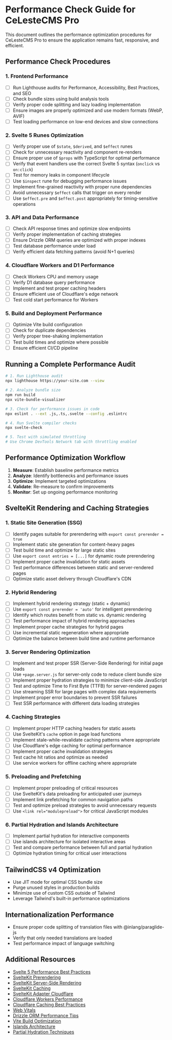 # Performance Check Guide for CeLesteCMS Pro

This document outlines the performance optimization procedures for CeLesteCMS Pro to ensure the application remains fast, responsive, and efficient.

## Performance Check Procedures

### 1. Frontend Performance

- [ ] Run Lighthouse audits for Performance, Accessibility, Best Practices, and SEO
- [ ] Check bundle sizes using build analysis tools
- [ ] Verify proper code splitting and lazy loading implementation
- [ ] Ensure images are properly optimized and use modern formats (WebP, AVIF)
- [ ] Test loading performance on low-end devices and slow connections

### 2. Svelte 5 Runes Optimization

- [ ] Verify proper use of `$state`, `$derived`, and `$effect` runes
- [ ] Check for unnecessary reactivity and component re-renders
- [ ] Ensure proper use of `$props` with TypeScript for optimal performance
- [ ] Verify that event handlers use the correct Svelte 5 syntax (`onclick` vs `on:click`)
- [ ] Test for memory leaks in component lifecycle
- [ ] Use `$inspect` rune for debugging performance issues
- [ ] Implement fine-grained reactivity with proper rune dependencies
- [ ] Avoid unnecessary `$effect` calls that trigger on every render
- [ ] Use `$effect.pre` and `$effect.post` appropriately for timing-sensitive operations

### 3. API and Data Performance

- [ ] Check API response times and optimize slow endpoints
- [ ] Verify proper implementation of caching strategies
- [ ] Ensure Drizzle ORM queries are optimized with proper indexes
- [ ] Test database performance under load
- [ ] Verify efficient data fetching patterns (avoid N+1 queries)

### 4. Cloudflare Workers and D1 Performance

- [ ] Check Workers CPU and memory usage
- [ ] Verify D1 database query performance
- [ ] Implement and test proper caching headers
- [ ] Ensure efficient use of Cloudflare's edge network
- [ ] Test cold start performance for Workers

### 5. Build and Deployment Performance

- [ ] Optimize Vite build configuration
- [ ] Check for duplicate dependencies
- [ ] Verify proper tree-shaking implementation
- [ ] Test build times and optimize where possible
- [ ] Ensure efficient CI/CD pipeline

## Running a Complete Performance Audit

```bash
# 1. Run Lighthouse audit
npx lighthouse https://your-site.com --view

# 2. Analyze bundle size
npm run build
npx vite-bundle-visualizer

# 3. Check for performance issues in code
npx eslint . --ext .js,.ts,.svelte --config .eslintrc

# 4. Run Svelte compiler checks
npx svelte-check

# 5. Test with simulated throttling
# Use Chrome DevTools Network tab with throttling enabled
```

## Performance Optimization Workflow

1. **Measure**: Establish baseline performance metrics
2. **Analyze**: Identify bottlenecks and performance issues
3. **Optimize**: Implement targeted optimizations
4. **Validate**: Re-measure to confirm improvements
5. **Monitor**: Set up ongoing performance monitoring

## SvelteKit Rendering and Caching Strategies

### 1. Static Site Generation (SSG)

- [ ] Identify pages suitable for prerendering with `export const prerender = true`
- [ ] Implement static site generation for content-heavy pages
- [ ] Test build time and optimize for large static sites
- [ ] Use `export const entries = [...]` for dynamic route prerendering
- [ ] Implement proper cache invalidation for static assets
- [ ] Test performance differences between static and server-rendered pages
- [ ] Optimize static asset delivery through Cloudflare's CDN

### 2. Hybrid Rendering

- [ ] Implement hybrid rendering strategy (static + dynamic)
- [ ] Use `export const prerender = 'auto'` for intelligent prerendering
- [ ] Identify which routes benefit from static vs. dynamic rendering
- [ ] Test performance impact of hybrid rendering approaches
- [ ] Implement proper cache strategies for hybrid pages
- [ ] Use incremental static regeneration where appropriate
- [ ] Optimize the balance between build time and runtime performance

### 3. Server Rendering Optimization

- [ ] Implement and test proper SSR (Server-Side Rendering) for initial page loads
- [ ] Use `+page.server.js` for server-only code to reduce client bundle size
- [ ] Implement proper hydration strategies to minimize client-side JavaScript
- [ ] Test and optimize Time to First Byte (TTFB) for server-rendered pages
- [ ] Use streaming SSR for large pages with complex data requirements
- [ ] Implement proper error boundaries to prevent SSR failures
- [ ] Test SSR performance with different data loading strategies

### 4. Caching Strategies

- [ ] Implement proper HTTP caching headers for static assets
- [ ] Use SvelteKit's `cache` option in page load functions
- [ ] Implement stale-while-revalidate caching patterns where appropriate
- [ ] Use Cloudflare's edge caching for optimal performance
- [ ] Implement proper cache invalidation strategies
- [ ] Test cache hit ratios and optimize as needed
- [ ] Use service workers for offline caching where appropriate

### 5. Preloading and Prefetching

- [ ] Implement proper preloading of critical resources
- [ ] Use SvelteKit's data preloading for anticipated user journeys
- [ ] Implement link prefetching for common navigation paths
- [ ] Test and optimize preload strategies to avoid unnecessary requests
- [ ] Use `<link rel="modulepreload">` for critical JavaScript modules

### 6. Partial Hydration and Islands Architecture

- [ ] Implement partial hydration for interactive components
- [ ] Use islands architecture for isolated interactive areas
- [ ] Test and compare performance between full and partial hydration
- [ ] Optimize hydration timing for critical user interactions

## TailwindCSS v4 Optimization

- Use JIT mode for optimal CSS bundle size
- Purge unused styles in production builds
- Minimize use of custom CSS outside of Tailwind
- Leverage Tailwind's built-in performance optimizations

## Internationalization Performance

- Ensure proper code splitting of translation files with @inlang/paraglide-js
- Verify that only needed translations are loaded
- Test performance impact of language switching

## Additional Resources

- [Svelte 5 Performance Best Practices](https://svelte.dev/docs/performance)
- [SvelteKit Prerendering](https://kit.svelte.dev/docs/page-options#prerender)
- [SvelteKit Server-Side Rendering](https://kit.svelte.dev/docs/page-options#ssr)
- [SvelteKit Caching](https://kit.svelte.dev/docs/load#caching)
- [SvelteKit Adapter Cloudflare](https://kit.svelte.dev/docs/adapter-cloudflare)
- [Cloudflare Workers Performance](https://developers.cloudflare.com/workers/learning/how-workers-works/)
- [Cloudflare Caching Best Practices](https://developers.cloudflare.com/cache/best-practices/)
- [Web Vitals](https://web.dev/vitals/)
- [Drizzle ORM Performance Tips](https://orm.drizzle.team/docs/performance)
- [Vite Build Optimization](https://vitejs.dev/guide/build)
- [Islands Architecture](https://jasonformat.com/islands-architecture/)
- [Partial Hydration Techniques](https://www.patterns.dev/react/partial-hydration)
